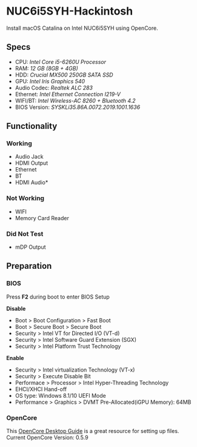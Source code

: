 # NUC6i5SYH-Hackintosh
Install macOS Catalina on Intel NUC6i5SYH using OpenCore.

## Specs
- CPU: *Intel Core i5-6260U Processor*
- RAM: *12 GB (8GB + 4GB)*
- HDD: *Crucial MX500 250GB SATA SSD*
- GPU: *Intel Iris Graphics 540*
- Audio Codec: *Realtek ALC 283*
- Ethernet: *Intel Ethernet Connection I219-V*
- WIFI/BT: *Intel Wireless-AC 8260 + Bluetooth 4.2*
- BIOS Version: *SYSKLi35.86A.0072.2019.1001.1636*

## Functionality
### Working
- Audio Jack
- HDMI Output
- Ethernet
- BT
- HDMI Audio*
### Not Working
- WIFI
- Memory Card Reader
### Did Not Test
- mDP Output

## Preparation
### BIOS
Press **F2** during boot to enter BIOS Setup

**Disable**
- Boot > Boot Configuration > Fast Boot
- Boot > Secure Boot > Secure Boot
- Security > Intel VT for Directed I/O (VT-d)
- Security > Intel Software Guard Extension (SGX)
- Security > Intel Platform Trust Technology

**Enable**
- Security > Intel virtualization Technology (VT-x)
- Security > Execute Disable Bit
- Performace > Processor > Intel Hyper-Threading Technology
- EHCI/XHCI Hand-off
- OS type: Windows 8.1/10 UEFI Mode
- Performance > Graphics > DVMT Pre-Allocated(iGPU Memory): 64MB

### OpenCore
This [OpenCore Desktop Guide](https://dortania.github.io/OpenCore-Desktop-Guide/) is a great resource for setting up files.
Current OpenCore Version: 0.5.9

